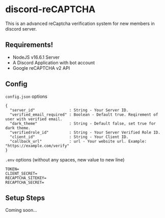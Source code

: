 # discord-reCAPTCHA

This is an advanced reCaptcha verification system for new members in discord server.

## Requirements!

- NodeJS v16.6.1 Server
- A Discord Application with bot account
- Google reCAPTCHA v2 API

## Config

`config.json` options

```
{
  "server_id"               : String - Your Server ID.
  "verified_email_required" : Boolean - Default true. Reqirement of user with verified email.
  "dark_theme"              : String - Default false, set true for dark theme.
  "verifiedrole_id"         : String - Your Server Verified Role ID.
  "client_id"               : String - Your Client ID.
  "callback_url"            : url - Your website url. Example: "https://example.com/verify"
}
```

`.env` options (without any spaces, new value to new line)

```
TOKEN=
CLIENT_SECRET=
RECAPTCHA_SITEKEY=
RECAPTCHA_SECRET=
```

## Setup Steps

Coming soon...